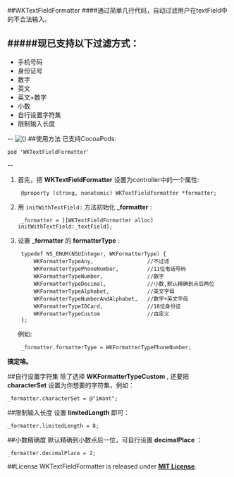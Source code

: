 ##WKTextFieldFormatter
####通过简单几行代码，自动过滤用户在textField中的不合法输入。

#####现已支持以下过滤方式：
--
* 手机号码
* 身份证号
* 数字
* 英文
* 英文+数字
* 小数
* 自行设置字符集
* 限制输入长度

--
![()](http://7xneqd.com1.z0.glb.clouddn.com/formatter.gif)
##使用方法
已支持CocoaPods:

	pod 'WKTextFieldFormatter'
	
--

1. 首先，把 __WKTextFieldFormatter__ 设置为controller中的一个属性:

		@property (strong, nonatomic) WKTextFieldFormatter *formatter;

1. 用 `initWithTextField:` 方法初始化 **_formatter** :
	
		_formatter = [[WKTextFieldFormatter alloc] initWithTextField:_textField];

1. 设置 **_formatter** 的 __formatterType__ :

		typedef NS_ENUM(NSUInteger, WKFormatterType) {
    		WKFormatterTypeAny,                 //不过滤
   			WKFormatterTypePhoneNumber,         //11位电话号码
	    	WKFormatterTypeNumber,              //数字
   	 		WKFormatterTypeDecimal,             //小数,默认精确到点后两位
   			WKFormatterTypeAlphabet,            //英文字母
    		WKFormatterTypeNumberAndAlphabet,   //数字+英文字母
    		WKFormatterTypeIDCard,              //18位身份证
    		WKFormatterTypeCustom               //自定义
		};


	例如:

		_formatter.formatterType = WKFormatterTypePhoneNumber;
		
__搞定咯。__

##自行设置字符集
除了选择 __WKFormatterTypeCustom__ , 还要把 __characterSet__ 设置为你想要的字符集，例如：
 
```
_formatter.characterSet = @"iWant";
```

##限制输入长度
设置 __limitedLength__ 即可：

```
_formatter.limitedLength = 8;
```

##小数精确度
默认精确到小数点后一位，可自行设置 __decimalPlace__ ：

```
_formatter.decimalPlace = 2;
```

##License
WKTextFieldFormatter is released under [__MIT License__](https://github.com/WelkinXie/WKTextFieldFormatter/blob/master/LICENSE).